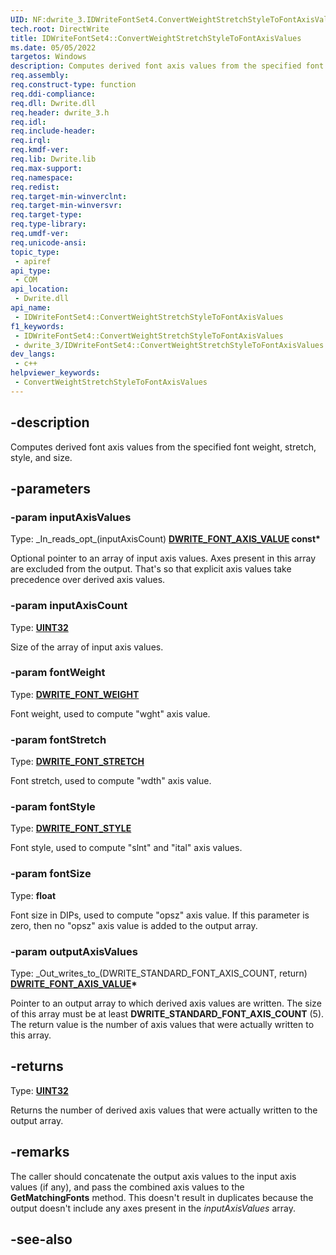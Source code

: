 ```yaml
---
UID: NF:dwrite_3.IDWriteFontSet4.ConvertWeightStretchStyleToFontAxisValues
tech.root: DirectWrite
title: IDWriteFontSet4::ConvertWeightStretchStyleToFontAxisValues
ms.date: 05/05/2022
targetos: Windows
description: Computes derived font axis values from the specified font weight, stretch, style, and size.
req.assembly: 
req.construct-type: function
req.ddi-compliance: 
req.dll: Dwrite.dll
req.header: dwrite_3.h
req.idl: 
req.include-header: 
req.irql: 
req.kmdf-ver: 
req.lib: Dwrite.lib
req.max-support: 
req.namespace: 
req.redist: 
req.target-min-winverclnt: 
req.target-min-winversvr: 
req.target-type: 
req.type-library: 
req.umdf-ver: 
req.unicode-ansi: 
topic_type:
 - apiref
api_type:
 - COM
api_location:
 - Dwrite.dll
api_name:
 - IDWriteFontSet4::ConvertWeightStretchStyleToFontAxisValues
f1_keywords:
 - IDWriteFontSet4::ConvertWeightStretchStyleToFontAxisValues
 - dwrite_3/IDWriteFontSet4::ConvertWeightStretchStyleToFontAxisValues
dev_langs:
 - c++
helpviewer_keywords:
 - ConvertWeightStretchStyleToFontAxisValues
---
```


## -description

Computes derived font axis values from the specified font weight, stretch, style, and size.

## -parameters

### -param inputAxisValues

Type: \_In\_reads\_opt\_(inputAxisCount) **[DWRITE_FONT_AXIS_VALUE](/windows/win32/api/dwrite_3/ns-dwrite_3-dwrite_font_axis_value) const\***

Optional pointer to an array of input axis values. Axes present in this array are excluded from the output. That's so that explicit axis values take precedence over derived axis values.

### -param inputAxisCount

Type: **[UINT32](/windows/win32/winprog/windows-data-types)**

Size of the array of input axis values.

### -param fontWeight

Type: **[DWRITE_FONT_WEIGHT](/windows/win32/api/dwrite/ne-dwrite-dwrite_font_weight)**

Font weight, used to compute "wght" axis value.

### -param fontStretch

Type: **[DWRITE_FONT_STRETCH](/windows/win32/api/dwrite/ne-dwrite-dwrite_font_stretch)**

Font stretch, used to compute "wdth" axis value.

### -param fontStyle

Type: **[DWRITE_FONT_STYLE](/windows/win32/api/dwrite/ne-dwrite-dwrite_font_style)**

Font style, used to compute "slnt" and "ital" axis values.

### -param fontSize

Type: **float**

Font size in DIPs, used to compute "opsz" axis value. If this parameter is zero, then no "opsz" axis value is added to the output array.

### -param outputAxisValues

Type: \_Out\_writes\_to\_(DWRITE_STANDARD_FONT_AXIS_COUNT, return) **[DWRITE_FONT_AXIS_VALUE](/windows/win32/api/dwrite_3/ns-dwrite_3-dwrite_font_axis_value)\***

Pointer to an output array to which derived axis values are written. The size of this array must be at least **DWRITE_STANDARD_FONT_AXIS_COUNT** (5). The return value is the number of axis values that were actually written to this array.

## -returns

Type: **[UINT32](/windows/win32/winprog/windows-data-types)**

Returns the number of derived axis values that were actually written to the output array.

## -remarks

The caller should concatenate the output axis values to the input axis values (if any), and pass the combined axis values to the **GetMatchingFonts** method. This doesn't result in duplicates because the output doesn't include any axes present in the *inputAxisValues* array.

## -see-also

